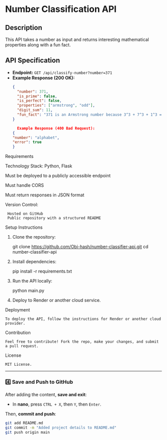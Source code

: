 # Number Classification API

## Description  
This API takes a number as input and returns interesting mathematical properties along with a fun fact.  

## API Specification  
- **Endpoint:** `GET /api/classify-number?number=371`
- **Example Response (200 OK):**  
  ```json
  {
    "number": 371,
    "is_prime": false,
    "is_perfect": false,
    "properties": ["armstrong", "odd"],
    "digit_sum": 11,
    "fun_fact": "371 is an Armstrong number because 3^3 + 7^3 + 1^3 = 371"
  }

    Example Response (400 Bad Request):
  {
  "number": "alphabet",
  "error": true
  }

Requirements

  Technology Stack: Python, Flask

  Must be deployed to a publicly accessible endpoint

  Must handle CORS

  Must return responses in JSON format

  Version Control:
  
     Hosted on GitHub
     Public repository with a structured README

Setup Instructions

  1. Clone the repository:

       git clone https://github.com/Obi-hash/number-classifier-api.git
       cd number-classifier-api

  2. Install dependencies:

       pip install -r requirements.txt

  3. Run the API locally:

       python main.py

  4. Deploy to Render or another cloud service.

  Deployment

    To deploy the API, follow the instructions for Render or another cloud provider.

  Contribution

    Feel free to contribute! Fork the repo, make your changes, and submit a pull request.

  License

    MIT License.
  
    

---

### **4️⃣ Save and Push to GitHub**  
After adding the content, **save and exit**:  
- In **nano**, press `CTRL + X`, then `Y`, then `Enter`.  

Then, **commit and push**:  
```bash
git add README.md
git commit -m "Added project details to README.md"
git push origin main


